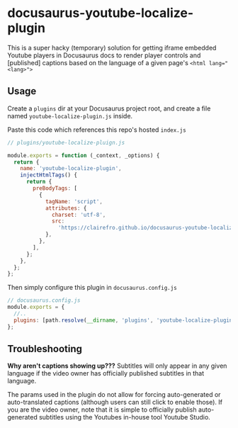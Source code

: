# docusaurus-youtube-localize-plugin
This is a super hacky (temporary) solution for getting iframe embedded Youtube players in Docusaurus docs to render player controls and [published] captions based on the language of a given page's `<html lang="<lang>">`


## Usage 
Create a `plugins` dir at your Docusaurus project root, and create a file named `youtube-localize-plugin.js` inside. 

Paste this code which references this repo's hosted `index.js`

```js
// plugins/youtube-localize-pluign.js

module.exports = function (_context, _options) {
  return {
    name: 'youtube-localize-plugin',
    injectHtmlTags() {
      return {
        preBodyTags: [
          {
            tagName: 'script',
            attributes: {
              charset: 'utf-8',
              src:
                'https://clairefro.github.io/docusaurus-youtube-localize-plugin/index.js',
            },
          },
        ],
      };
    },
  };
};

```
 
Then simply configure this plugin in `docusaurus.config.js`

```js
// docusaurus.config.js
module.exports = {
  //..
  plugins: [path.resolve(__dirname, 'plugins', 'youtube-localize-plugin')],
};

```

## Troubleshooting
**Why aren't captions showing up???**
Subtitles will only appear in any given language if the video owner has officially published subtitles in that language.

The params used in the plugin do not allow for forcing auto-generated or auto-translated captions (although users can still click to enable those). If you are the video owner, note that it is simple to officially publish auto-generated subtitles using the Youtubes in-house tool Youtube Studio.
 
